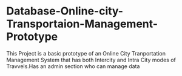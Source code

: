 # Database-Online-city-Transportaion-Management-Prototype
This Project is a basic prototype of an Online City Tranportation Management System that has both Intercity and Intra City modes of Travvels.Has an admin section who can manage data
